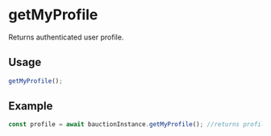 # getMyProfile

Returns authenticated user profile.

## Usage

```js
getMyProfile();
```

## Example

```js
const profile = await bauctionInstance.getMyProfile(); //returns profile details.
```

